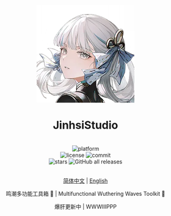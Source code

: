 <!-- markdownlint-disable -->

<div align="center">

<img alt="LOGO" src="./docs/public/jinhsi.webp" width="256" height="256" />

# JinhsiStudio

<br>
<div>
    <img alt="platform" src="https://img.shields.io/badge/platform-Windows%20%7C%20Linux%20%7C%20macOS-blueviolet">
</div>
<div>
    <img alt="license" src="https://img.shields.io/github/license/JinhsiStudio/JinhsiStudio">
    <img alt="commit" src="https://img.shields.io/github/commit-activity/m/JinhsiStudio/JinhsiStudio">
</div>
<div>
    <img alt="stars" src="https://img.shields.io/github/stars/JinhsiStudio/JinhsiStudio?style=social">
    <img alt="GitHub all releases" src="https://img.shields.io/github/downloads/JinhsiStudio/JinhsiStudio/total?style=social">
</div>
<br>

<!-- markdownlint-restore -->

[简体中文](https://jinhsistudio.github.io/JinhsiStudio/zh_cn/) | [English](https://jinhsistudio.github.io/JinhsiStudio/en_us/)

鸣潮多功能工具箱 🧰 | Multifunctional Wuthering Waves Toolkit 🧰

爆肝更新中 | WWWIIIPPP

</div>